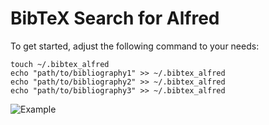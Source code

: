 BibTeX Search for Alfred
========================

To get started, adjust the following command to your needs:

    touch ~/.bibtex_alfred
    echo "path/to/bibliography1" >> ~/.bibtex_alfred
    echo "path/to/bibliography2" >> ~/.bibtex_alfred
    echo "path/to/bibliography3" >> ~/.bibtex_alfred

![Example](bibtex.png)
